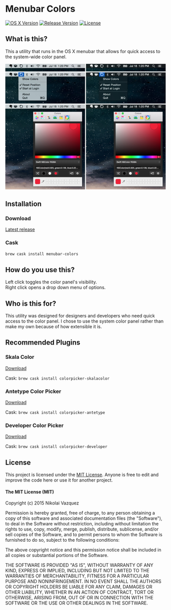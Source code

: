 # Menubar Colors

[![OS X Version](http://img.shields.io/badge/OS%20X-10.10%2B-lightgrey.svg)]()
[![Release Version](https://img.shields.io/badge/release-v2.2.0-orange.svg)]()
[![License](https://img.shields.io/badge/license-MIT-blue.svg)]()

## What is this?

This a utility that runs in the OS X menubar that allows for quick access to the
system-wide color panel.

![Example](./Example.jpg)

## Installation

### Download

[Latest release](https://github.com/nvzqz/Menubar-Colors/releases/latest)

### Cask

`brew cask install menubar-colors`

## How do you use this?

Left click toggles the color panel's visibility. <br/>
Right click opens a drop down menu of options.

## Who is this for?

This utility was designed for designers and developers who need quick access to
the color panel. I chose to use the system color panel rather than make my own
because of how extensible it is.

## Recommended Plugins

### Skala Color

[Download](http://bjango.com/mac/skalacolor/)

Cask: `brew cask install colorpicker-skalacolor`

### Antetype Color Picker

[Download](http://www.antetype.com/blog/2014/03/updated-antetype-color-picker-1-4-1/)

Cask: `brew cask install colorpicker-antetype`

### Developer Color Picker

[Download](http://download.panic.com/picker/)

Cask: `brew cask install colorpicker-developer`

## License

This project is licensed under the [MIT License](http://opensource.org/licenses/MIT).
Anyone is free to edit and improve the code here or use it for another project.

#### The MIT License (MIT)

Copyright (c) 2015 Nikolai Vazquez

Permission is hereby granted, free of charge, to any person obtaining a copy
of this software and associated documentation files (the "Software"), to deal
in the Software without restriction, including without limitation the rights
to use, copy, modify, merge, publish, distribute, sublicense, and/or sell
copies of the Software, and to permit persons to whom the Software is
furnished to do so, subject to the following conditions:

The above copyright notice and this permission notice shall be included in
all copies or substantial portions of the Software.

THE SOFTWARE IS PROVIDED "AS IS", WITHOUT WARRANTY OF ANY KIND, EXPRESS OR
IMPLIED, INCLUDING BUT NOT LIMITED TO THE WARRANTIES OF MERCHANTABILITY,
FITNESS FOR A PARTICULAR PURPOSE AND NONINFRINGEMENT. IN NO EVENT SHALL THE
AUTHORS OR COPYRIGHT HOLDERS BE LIABLE FOR ANY CLAIM, DAMAGES OR OTHER
LIABILITY, WHETHER IN AN ACTION OF CONTRACT, TORT OR OTHERWISE, ARISING FROM,
OUT OF OR IN CONNECTION WITH THE SOFTWARE OR THE USE OR OTHER DEALINGS IN
THE SOFTWARE.
